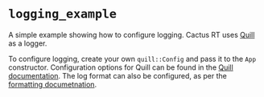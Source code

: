 `logging_example`
================

A simple example showing how to configure logging. Cactus RT uses [Quill](https://github.com/odygrd/quill) as a logger.

To configure logging, create your own `quill::Config` and pass it to the `App` constructor. Configuration options for Quill can be found in the [Quill documentation](https://quillcpp.readthedocs.io/en/latest/users-api.html#config-class). The log format can also be configured, as per the [formatting documetnation](https://quillcpp.readthedocs.io/en/latest/users-api.html#config-class).
